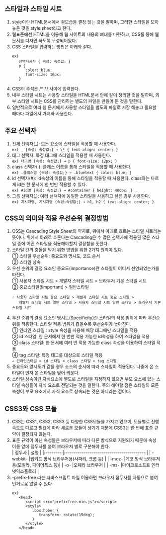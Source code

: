 ## 스타일과 스타일 시트

1. style이란 HTML문서에서 겉모습을 결정 짓는 것을 말하며, 그러한 스타일을 모아놓은 것을 style sheet라고 한다.
2. 웹표준에선 HTML을 이용해 웹 사이트의 내용의 뼈대를 마련하고, CSS를 통해 웹 문서를 디자인 하도록 구성되어있다.
3. CSS 스타일을 입력하는 방법은 아래와 같다.
    ```
    ex)
       선택지시자 { 속성: 속성값; }
       p {
          color: blue;
          font-size: 16px;
       }
    ```
4. CSS의 주석은 /\* \*/ 사이에 입력한다.
5. 내부 스타일 시트는 사용할 스타일을 HTML문서 안에 같이 정리한 것을 말하며, 외부 스타일 시트는 CSS를 관리하는 별도의 파일을 만들어 둔 것을 말한다.
6. 일반적으로 여러 웹 문서에서 사용할 스타일을 별도의 파일로 저장 해놓고 필요할 때마다 파일에서 가져와 사용한다.

## 주요 선택자

1. 전체 선택자(_): 모든 요소에 스타일을 적용할 때 사용한다.  
   ```ex) _ {속성: 속성값;} ➔ \* { text-align: center; }```
2. 태그 선택자: 특정 태그에 스타일을 적용할 때 사용한다.  
   `ex) 태그명 {속성: 속성값;} ➔ p { font-size: 12px; }`
3. class 선택자(.): 클래스 이름을 통해 스타일을 적용할 때 사용한다.  
   `ex) .클래스명 {속성: 속성값;} ➔ .bluetext { color: blue; }`
4. id 선택자(#): id속성의 이름을 통해 스타일을 적용할 때 사용한다. class와는 다르게 id는 한 문서에 한 번만 적용할 수 있다.  
   `ex) #id명 {속성: 속성값;} ➔ #container { height: 400px; }`
5. 그룹 선택자(,): 여러 선택자에 동일한 스타일을 사용하고 싶은 경우 사용한다.  
   `ex) 지시자명, 지시자명 {속성:속성값;} ➔ h1, h2 { text-align: center; }`

## CSS의 의미와 적용 우선순위 결정방법

1. CSS는 Cascading Style Sheet의 약자로, 위에서 아래로 흐르는 스타일 시트라는 뜻이다. 위에서 아래로 흐른다는 Cascading은 수 많은 선택자에 적용된 많은 스타일 중에 어떤 스타일을 적용해야할지 결정함을 뜻한다.
2. 스타일 간의 충돌을 막기 위한 방법을 위한 2가지 원칙이 있다.  
   ① 스타일 우선순위: 중요도와 명시도, 코드 순서  
   ② 스타일 상속
3. 우선 순위의 결정 요소인 중요도(importance)란 스타일이 어디서 선언되었는가를 따진다.  
   ① 사용자 스타일 시트 > 개발자 스타일 시트 > 브라우저 기본 스타일 시트  
   ② 중요스타일(!important) > 일반스타일
    ```
    ∴ 사용자 스타일 시트 중요 스타일 > 개발자 스타일 시트 중요 스타일 >
       개발자 스타일 시트 일반 스타일 > 사용자 스타일 시트 일반 스타일 > 브라우저 기본 스타일 시트
    ```
4. 우선 순위의 결정 요소인 명시도(Specificity)란 스타일의 적용 범위에 따라 우선순위를 적용한다. 스타일 적용 범위가 좁을수록 우선순위가 높아진다.  
   ① 인라인 스타일 : style 속성을 사용해 해당 태그에만 스타일을 적용  
   ② id 스타일: 한 문서에서 한 번만 적용 가능한 id속성을 하여 스타일을 적용  
   ③ class 스타일: 한 문서에 여러 번 적용 가능한 class 속성을 이용하여 스타일 적용  
   ④ tag 스타일: 특정 태그를 대상으로 스타일 적용  
   `∴ 인라인스타일 > id 스타일 > class 스타일 > tag 스타일`
5. 중요도와 명시도가 같을 경우 소스의 순서에 따라 스타일이 적용된다. 나중에 온 스타일이 먼저 온 스타일을 덮어 씌운다.
6. 스타일 상속이란 자식요소에 별도로 스타일을 지정하지 않으면 부모 요소에 있는 스타일 속성들이 자식 요소로 전달되는 것을 말한다. 주의 해야할 점은 스타일의 모든 속성이 부모 요소에서 자식 요소로 상속되는 것은 아니라는 점이다.

## CSS3와 CSS 모듈

1. CSS는 CSS1, CSS2, CSS3 등 다양한 CSS모듈을 가지고 있으며, 모듈별로 진행 속도도 다르고 필요에 따라 새로운 모듈이 생기기 때문에 CSS3는 한 번에 표준 규약이 결정되지 않는다.
2. 표준 규약이 아닌 속성들은 브라우저에 따라 다른 방식으로 지원되기 때문에 속성 이름 앞에 접두사를 붙여 브라우저 별로 구분해야 한다.  
   | 접두사 | 설명 |
   |:--------:|:----------------------------------------:|
   | -webkit- |웹키드 방식 브라우저용(사파리, 크롬 등) |
   | -moz- |게코 방식 브라우저용(모질라, 파이어폭스 등)|
   | -o- |오페라 브라우저 |
   | -ms- |마이크로소프트 인터넷익스플로러 |
3. -prefix-free 라는 자바스크립트 파일 이용하면 브라우저 접두사를 자동으로 붙여 번거로움 없앨 수 있다.
    ```
    ex)
       <head>
          <script src="prefixfree.min.js"></script>
          <style>
             .box:hober {
                transform: rotate(15deg);
             }
          </style>
       </head>
    ```
